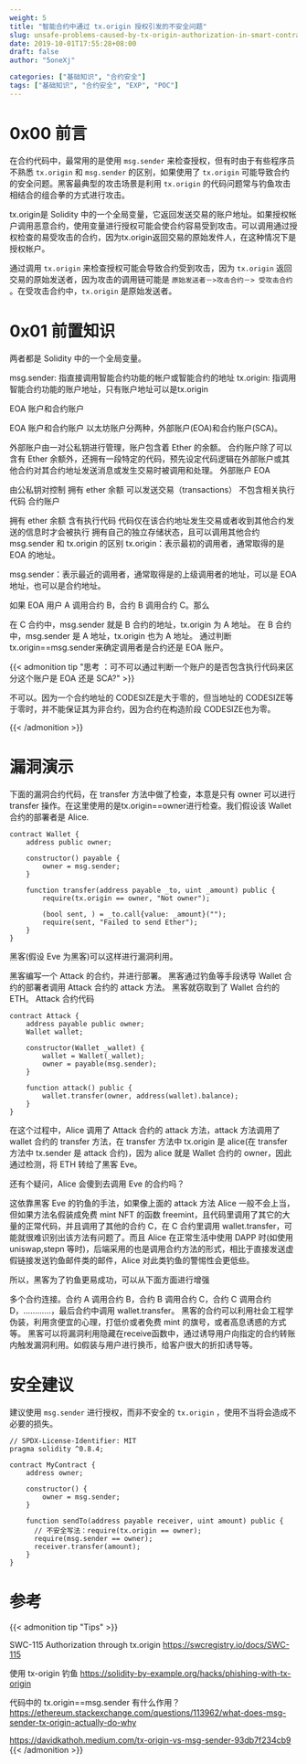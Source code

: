 ```yaml
---
weight: 5
title: "智能合约中通过 tx.origin 授权引发的不安全问题"
slug: unsafe-problems-caused-by-tx-origin-authorization-in-smart-contracts
date: 2019-10-01T17:55:28+08:00
draft: false
author: "5oneXj"

categories: ["基础知识", "合约安全"]
tags: ["基础知识", "合约安全", "EXP", "POC"]
---
```



# 0x00 前言

在合约代码中，最常用的是使用 `msg.sender` 来检查授权，但有时由于有些程序员不熟悉 `tx.origin` 和 `msg.sender` 的区别，如果使用了 `tx.origin` 可能导致合约的安全问题。黑客最典型的攻击场景是利用 `tx.origin` 的代码问题常与钓鱼攻击相结合的组合拳的方式进行攻击。

tx.origin是 Solidity 中的一个全局变量，它返回发送交易的账户地址。如果授权帐户调用恶意合约，使用变量进行授权可能会使合约容易受到攻击。可以调用通过授权检查的易受攻击的合约，因为tx.origin返回交易的原始发件人，在这种情况下是授权帐户。

通过调用 `tx.origin` 来检查授权可能会导致合约受到攻击，因为 `tx.origin` 返回交易的原始发送者，因为攻击的调用链可能是 `原始发送者－>攻击合约－> 受攻击合约` 。在受攻击合约中，`tx.origin` 是原始发送者。


# 0x01 前置知识

两者都是 Solidity 中的一个全局变量。

msg.sender: 指直接调用智能合约功能的帐户或智能合约的地址
tx.origin: 指调用智能合约功能的账户地址，只有账户地址可以是tx.origin

EOA 账户和合约账户

EOA 账户和合约账户
以太坊账户分两种，外部账户(EOA)和合约账户(SCA)。

外部账户由一对公私钥进行管理，账户包含着 Ether 的余额。
合约账户除了可以含有 Ether 余额外，还拥有一段特定的代码，预先设定代码逻辑在外部账户或其他合约对其合约地址发送消息或发生交易时被调用和处理。
外部账户 EOA

由公私钥对控制
拥有 ether 余额
可以发送交易（transactions）
不包含相关执行代码
合约账户

拥有 ether 余额
含有执行代码
代码仅在该合约地址发生交易或者收到其他合约发送的信息时才会被执行
拥有自己的独立存储状态，且可以调用其他合约
msg.sender 和 tx.origin 的区别
tx.origin：表示最初的调用者，通常取得的是 EOA 的地址。

msg.sender：表示最近的调用者，通常取得是的上级调用者的地址，可以是 EOA 地址，也可以是合约地址。

如果 EOA 用户 A 调用合约 B，合约 B 调用合约 C。那么

在 C 合约中，msg.sender 就是 B 合约的地址，tx.origin 为 A 地址。
在 B 合约中，msg.sender 是 A 地址，tx.origin 也为 A 地址。
通过判断tx.origin==msg.sender来确定调用者是合约还是 EOA 账户。

{{< admonition tip "思考 ：可不可以通过判断一个账户的是否包含执行代码来区分这个账户是 EOA 还是 SCA?" >}}

不可以。因为一个合约地址的 CODESIZE是大于零的，但当地址的 CODESIZE等于零时，并不能保证其为非合约，因为合约在构造阶段 CODESIZE也为零。

{{< /admonition >}}

# 漏洞演示

下面的漏洞合约代码，在 transfer 方法中做了检查，本意是只有 owner 可以进行 transfer 操作。在这里使用的是tx.origin==owner进行检查。我们假设该 Wallet 合约的部署者是 Alice.


```solidity
contract Wallet {
    address public owner;

    constructor() payable {
        owner = msg.sender;
    }

    function transfer(address payable _to, uint _amount) public {
        require(tx.origin == owner, "Not owner");

        (bool sent, ) = _to.call{value: _amount}("");
        require(sent, "Failed to send Ether");
    }
}
```

黑客(假设 Eve 为黑客)可以这样进行漏洞利用。

黑客编写一个 Attack 的合约，并进行部署。
黑客通过钓鱼等手段诱导 Wallet 合约的部署者调用 Attack 合约的 attack 方法。
黑客就窃取到了 Wallet 合约的 ETH。
Attack 合约代码

```solidity
contract Attack {
    address payable public owner;
    Wallet wallet;

    constructor(Wallet _wallet) {
        wallet = Wallet(_wallet);
        owner = payable(msg.sender);
    }

    function attack() public {
        wallet.transfer(owner, address(wallet).balance);
    }
}
```

在这个过程中，Alice 调用了 Attack 合约的 attack 方法，attack 方法调用了 wallet 合约的 transfer 方法，在 transfer 方法中 tx.origin 是 alice(在 transfer 方法中 tx.sender 是 attack 合约)，因为 alice 就是 Wallet 合约的 owner，因此通过检测，将 ETH 转给了黑客 Eve。

还有个疑问，Alice 会傻到去调用 Eve 的合约吗？

这依靠黑客 Eve 的钓鱼的手法，如果像上面的 attack 方法 Alice 一般不会上当，但如果方法名假装成免费 mint NFT 的函数 freemint，且代码里调用了其它的大量的正常代码，并且调用了其他的合约 C，在 C 合约里调用 wallet.transfer，可能就很难识别出该方法有问题了。而且 Alice 在正常生活中使用 DAPP 时(如使用 uniswap,stepn 等时)，后端采用的也是调用合约方法的形式，相比于直接发送虚假链接发送钓鱼邮件类的邮件，Alice 对此类钓鱼的警惕性会更低些。

所以，黑客为了钓鱼更易成功，可以从下面方面进行增强

多个合约连接。合约 A 调用合约 B，合约 B 调用合约 C，合约 C 调用合约 D，…………，最后合约中调用 wallet.transfer。
黑客的合约可以利用社会工程学伪装，利用贪便宜的心理，打低价或者免费 mint 的旗号，或者高息诱惑的方式等。
黑客可以将漏洞利用隐藏在receive函数中，通过诱导用户向指定的合约转账内触发漏洞利用。如假装与用户进行换币，给客户很大的折扣诱导等。

# 安全建议

建议使用 `msg.sender` 进行授权，而非不安全的 `tx.origin` ，使用不当将会造成不必要的损失。

```solidity
// SPDX-License-Identifier: MIT
pragma solidity ^0.8.4;

contract MyContract {
    address owner;

    constructor() {
        owner = msg.sender;
    }

    function sendTo(address payable receiver, uint amount) public {
      // 不安全写法：require(tx.origin == owner);
      require(msg.sender == owner);
      receiver.transfer(amount);
    }
}
```

# 参考

{{< admonition tip "Tips" >}}

SWC-115 Authorization through tx.origin
https://swcregistry.io/docs/SWC-115

使用 tx-origin 钓鱼
https://solidity-by-example.org/hacks/phishing-with-tx-origin

代码中的 tx.origin==msg.sender 有什么作用？
https://ethereum.stackexchange.com/questions/113962/what-does-msg-sender-tx-origin-actually-do-why


https://davidkathoh.medium.com/tx-origin-vs-msg-sender-93db7f234cb9
{{< /admonition >}}